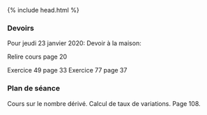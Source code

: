{% include head.html %}

### Devoirs

Pour jeudi 23 janvier 2020: Devoir à la maison: 

Relire cours page 20

Exercice 49 page 33
Exercice 77 page 37

### Plan de séance

Cours sur le nombre dérivé. Calcul de taux de variations. Page 108.
